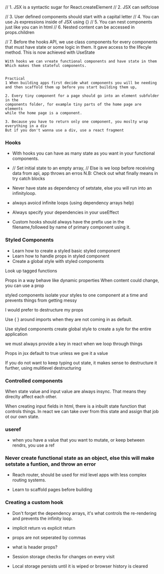 // 1. JSX is a syntactic sugar for React.createElement
// 2. JSX can selfclose <div />
// 3. User defined components should start with a capital letter
// 4. You can use Js expressions inside of JSX using {}
// 5. You can nest components just like you can in html
// 6. Nested content can be accessed in props.children

// 7. Before the hooks API, we use class components for every components
    that must have state or some logic in them. It gave access to 
    the lifecyle method.
    This is now achieved with UseState

    With hooks we can vreate functional components and have state in them
    Which makes them stateful components.


    Practical
    1 When building apps first decide what components you will be needing
    and then scaffold them up before you start building them up,

    2. Every tiny component for a page should go into an element subfolder in the 
    components folder, for example tiny parts of the home page are elements 
    while the home page is a component.

    3. Because you have to return only one component, you moslty wrap everything in a div
    But if you don't wanna use a div, use a react fragment



### Hooks
- With hooks you can have as many state as you want in your functional components.

- // Set initial state to an empty array,
	// Else is we loop before receiving data from api, app throws an erros
N.B: Check out what finally means in try catch blocks
- Never have state as  dependency of setstate, else you will run into an infinityloop.
 
- always avoicd infinite loops (using dependency arrays help)

- Always specify your dependencies in your useEffect

- Custom hooks should always have the prefix use in the filename,followed by name of primary component using it.

 <!-- How do we use momoization to optimize a react app? -->


 ### Styled Components
 - Learn how to create a styled basic styled component
 - Learn how to handle props in styled component
 - Create a global style with styled components

 Look up tagged functions

 Props in  a way behave like dynamic properties
When content could change, you can use a prop

styled components isolate your styles to one component at a time and prevents things from getting messy

I would prefer to destructure my props

Use { } around imports when they are not coming in as default.

Use styled components create global style to create a syle for the entire application

we must always provide a key in react when we loop through things 

Props in jsx default to true unless we gve it a value

If you do not want to keep typing out state, it makes sense to destructure it further, using mulitlevel destructuring


### Controlled components

 When state value and input value are always insync. That means they direclty affect each other.

 When creating input fields in html, there is a inbuilt state function that controls things.
 In react we can take over from this state and assign that job ot our own state.

 ### useref
- when you have a value that you want to mutate, or keep between rendrs, you use a ref


### Never create functional state as an object, else this will make setstate a funtion, and throw an error

- Reach router,  should be used for mid level apps with less complex routing systems.


- Learn to scaffold pages before building

### Creating a custom hook







- Don't forget the dependency arrays, it's what controls the re-rendering and prevents the infinity loop.









- implicit return vs explicit return

- props are not seperated by commas
- what is header props?

- Session storage checks for changes on every visit
- Local storage persists until it is wiped or browser history is cleared